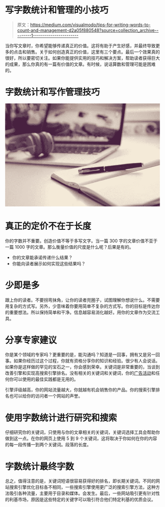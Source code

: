 # 写字数统计和管理的小技巧

> 原文：<https://medium.com/visualmodo/tips-for-writing-words-to-count-and-management-d2a05f880548?source=collection_archive---------1----------------------->

当你写文章时，你希望能够传递真正的价值。这将有助于产生好感，并最终导致更多的点击和销售。关于如何创造真正的价值，这里有三个要点。最后一个效果真的很好，所以要密切关注。如果你能提供实用的技巧和解决方案，帮助读者获得巨大的成果，那么你真的有一篇有价值的文章。有时候，说话算数和管理可能是困难的。

# 字数统计和写作管理技巧

![](img/6d9bef246846aeea264ab0a74298a3c8.png)

# 真正的定价不在于长度

你的字数并不重要。创造价值不等于多写文字。当一篇 300 字的文章价值不亚于一篇 1000 字的文章。那么衡量价值的尺度是什么呢？后果是有的。

*   你的文章能承诺传递什么结果？
*   你能向读者展示如何实现这些结果吗？

# 少即是多

跟上你的读者。不要拐弯抹角，让你的读者兜圈子，试图理解你想说什么。不需要用复杂的方式写。另外，少意味着你要用简单不复杂的方式写。你的目标是传达你的重要想法。所以保持简单和干净。信息越容易消化越好。用你的文章作为交流工具。

# 分享专家建议

你是某个领域的专家吗？更重要的是，能沟通吗？知道是一回事，拥有又是另一回事。如果你经历过这个过程，你就有资格分享你的知识和经验。很少有人会说话。如果你是这样做的罕见的宝石之一，你会感到荣幸。关键词是非常重要的，当谈到改善引擎和实现高搜索引擎排名。没有相关的关键词和关键词，你的[广告活动](https://visualmodo.com/digital-marketing-for-your-wordpress-site-tips-for-designing-a-strategy/)和任何你可以使用的最佳实践都是无用的。

引擎评级越高，你的网站流量越大，你就越有机会销售你的产品。你的搜索引擎排名也可以给你的访问者一个网站的声誉。

# 使用字数统计进行研究和搜索

仔细研究你的关键词，只使用与你的文章相关的关键词，关键词选择工具会帮助你做到这一点。在你的网页上使用 5 到 9 个关键词，这将取决于你如何在你的内容的每一段传播一到两个关键词。段落的长度。

# 字数统计最终字数

总之，值得注意的是，关键词短语很容易获得好的排名，即长期关键词。不同的网站搜索引擎优化目标各不相同，一些搜索引擎使用更广泛的搜索引擎方法，这种方法吸引各种流量，主要用于目录和媒体。会发生。最后，一些网站吸引更有针对性的利基市场，原因是这些特定的关键字可以吸引符合他们特定利基的优质会议。